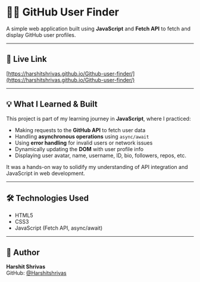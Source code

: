 # 🧑‍💻 GitHub User Finder

A simple web application built using **JavaScript** and **Fetch API** to fetch and display GitHub user profiles.

---

## 🚀 Live Link  
[https://harshitshrivas.github.io/Github-user-finder/](https://harshitshrivas.github.io/Github-user-finder/)

---

## 💡 What I Learned & Built

This project is part of my learning journey in **JavaScript**, where I practiced:

- Making requests to the **GitHub API** to fetch user data  
- Handling **asynchronous operations** using `async/await`  
- Using **error handling** for invalid users or network issues  
- Dynamically updating the **DOM** with user profile info  
- Displaying user avatar, name, username, ID, bio, followers, repos, etc.

It was a hands-on way to solidify my understanding of API integration and JavaScript in web development.

---

## 🛠 Technologies Used

- HTML5  
- CSS3  
- JavaScript (Fetch API, async/await)  

---

## 👤 Author

**Harshit Shrivas**  
GitHub: [@Harshitshrivas](https://github.com/Harshitshrivas)  
